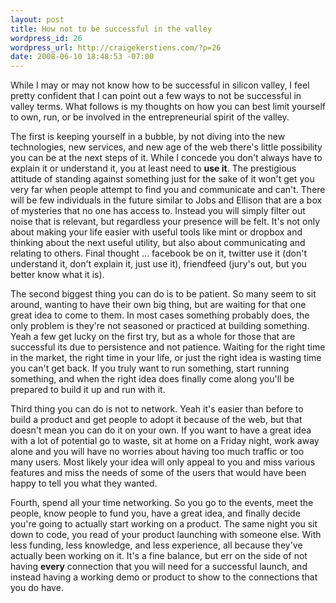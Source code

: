 ```yaml
--- 
layout: post
title: How not to be successful in the valley
wordpress_id: 26
wordpress_url: http://craigekerstiens.com/?p=26
date: 2008-06-10 18:48:53 -07:00
---
```

While I may or may not know how to be successful in silicon valley, I feel pretty confident that I can point out a few ways to not be successful in valley terms. What follows is my thoughts on how you can best limit yourself to own, run, or be involved in the entrepreneurial spirit of the valley.

The first is keeping yourself in a bubble, by not diving into the new technologies, new services, and new age of the web there's little possibility you can be at the next steps of it. While I concede you don't always have to explain it or understand it, you at least need to <strong>use it</strong>. The prestigious attitude of standing against something just for the sake of it won't get you very far when people attempt to find you and communicate and can't. There will be few individuals in the future similar to Jobs and Ellison that are a box of mysteries that no one has access to. Instead you will simply filter out noise that is relevant, but regardless your presence will be felt. It's not only about making your life easier with useful tools like mint or dropbox and thinking about the next useful utility, but also about communicating and relating to others. Final thought ... facebook be on it, twitter use it (don't understand it, don't explain it, just use it), friendfeed (jury's out, but you better know what it is).

The second biggest thing you can do is to be patient. So many seem to sit around, wanting to have their own big thing, but are waiting for that one great idea to come to them. In most cases something probably does, the only problem is they're not seasoned or practiced at building something. Yeah a few get lucky on the first try, but as a whole for those that are successful its due to persistence and not patience. Waiting for the right time in the market, the right time in your life, or just the right idea is wasting time you can't get back. If you truly want to run something, start running something, and when the right idea does finally come along you'll be prepared to build it up and run with it.

Third thing you can do is not to network. Yeah it's easier than before to build a product and get people to adopt it because of the web, but that doesn't mean you can do it on your own. If you want to have a great idea with a lot of potential go to waste, sit at home on a Friday night, work away alone and you will have no worries about having too much traffic or too many users. Most likely your idea will only appeal to you and miss various features and miss the needs of some of the users that would have been happy to tell you what they wanted.

Fourth, spend all your time networking. So you go to the events, meet the people, know people to fund you, have a great idea, and finally decide you're going to actually start working on a product. The same night you sit down to code, you read of your product launching with someone else. With less funding, less knowledge, and less experience, all because they've actually been working on it. It's a fine balance, but err on the side of not having <strong>every</strong> connection that you will need for a successful launch, and instead having a working demo or product to show to the connections that you do have.
